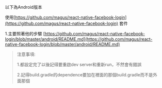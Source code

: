 以下為Android版本

使用[https://github.com/magus/react-native-facebook-login](https://github.com/magus/react-native-facebook-login) 套件

1.主要照著他的步驟  [https://github.com/magus/react-native-facebook-login/blob/master/android/README.md](https://github.com/magus/react-native-facebook-login/blob/master/android/README.md)

> 注意事項:
>
> 1.都設定完了以後記得要重啟dev server和重新run，不然會有錯誤
>
> 2.記得build.gradle的dependence要加在裡面的那個build.gradle而不是外面那個



